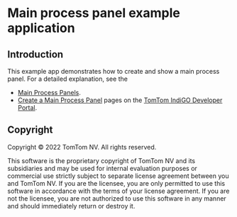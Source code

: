 # Main process panel example application

## Introduction

This example app demonstrates how to create and show a main process panel.
For a detailed explanation, see the
- [Main Process Panels](/tomtom-indigo/documentation/design/system-ui/main-process-panels).
- [Create a Main Process Panel](/tomtom-indigo/documentation/tutorials-and-examples/main-process-panel/create-a-main-process-panel)
pages on the
[TomTom IndiGO Developer Portal](/tomtom-indigo/documentation/introduction).

## Copyright

Copyright © 2022 TomTom NV. All rights reserved.

This software is the proprietary copyright of TomTom NV and its subsidiaries and may be
used for internal evaluation purposes or commercial use strictly subject to separate
license agreement between you and TomTom NV. If you are the licensee, you are only permitted
to use this software in accordance with the terms of your license agreement. If you are
not the licensee, you are not authorized to use this software in any manner and should
immediately return or destroy it.
